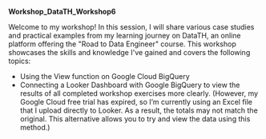 **Workshop_DataTH_Workshop6**

Welcome to my workshop! In this session, I will share various case studies and practical examples from my learning journey on DataTH, an online platform offering the "Road to Data Engineer" course. This workshop showcases the skills and knowledge I've gained and covers the following topics:

  - Using the View function on Google Cloud BigQuery
  - Connecting a Looker Dashboard with Google BigQuery to view the results of all completed workshop exercises more clearly. (However, my Google Cloud free trial has expired, so I’m currently using an Excel file that I upload     directly to Looker. As a result, the totals may not match the original. This alternative allows you to try and view the data using this method.)
